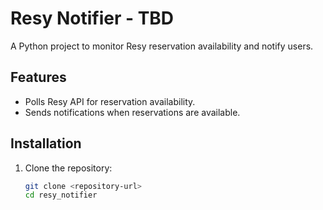# Resy Notifier - TBD

A Python project to monitor Resy reservation availability and notify users.

## Features
- Polls Resy API for reservation availability.
- Sends notifications when reservations are available.

## Installation
1. Clone the repository:
   ```bash
   git clone <repository-url>
   cd resy_notifier
